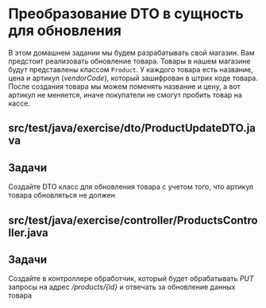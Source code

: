 # Преобразование DTO в сущность для обновления

В этом домашнем задании мы будем разрабатывать свой магазин. Вам предстоит реализовать обновление товара. Товары в нашем магазине будут представлены классом `Product`. У каждого товара есть название, цена и артикул (*vendorCode*), который зашифрован в штрих коде товара. После создания товара мы можем поменять название и цену, а вот артикул не меняется, иначе покупатели не смогут пробить товар на кассе.

## src/test/java/exercise/dto/ProductUpdateDTO.java

## Задачи

Создайте DTO класс для обновления товара с учетом того, что артикул товара обновляться не должен

## src/test/java/exercise/controller/ProductsController.java

## Задачи

Создайте в контроллере обработчик, который будет обрабатывать *PUT* запросы на адрес */products/{id}* и отвечать за обновление данных товара
